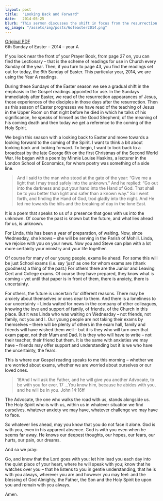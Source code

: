 ```yaml
---
layout: post
title:  "Looking Back and Forward"
date:   2014-05-25
blurb: "This sermon discusses the shift in focus from the resurrection of Jesus to the coming of the Holy Spirit during the Easter season. It explores the concept of looking back and forward, using a poem by Minnie Louise Haskins as a metaphor for stepping into the unknown with faith in God. The sermon also addresses the anxieties and uncertainties of the future, assuring that the Holy Spirit is always with us."
og_image: "/assets/img/posts/6ofeaster2014.png"
---
```

[Original PDF](/assets/pdf/6ofeaster2014.pdf)    
6th Sunday of Easter – 2014 – year A

If you look near the front of your Prayer Book, from page 27 on, you can find the Lectionary – that is the scheme of readings for use in Church every Sunday of the year. Then, if you turn to page 43, you find the readings set out for today, the 6th Sunday of Easter. This particular year, 2014, we are using the Year A readings.

During these Sundays of the Easter season we see a gradual shift in the emphasis in the Gospel readings appointed for use. In the Sundays immediately after Easter, we read of the resurrection appearances of Jesus, those experiences of the disciples in those days after the resurrection. Then as this season of Easter progresses we have read of the teaching of Jesus in the Upper Room on that night before he died in which he talks of his significance, he speaks of himself as the Good Shepherd, of the meaning of his coming death and then today we get a reference to the coming of the Holy Spirit.

We begin this season with a looking back to Easter and move towards a looking forward to the coming of the Spirit. I want to think a bit about looking back and looking forward. To begin, I want to look back to a broadcast by the late George 6th on the first Christmas of the Second World War. He began with a poem by Minnie Louise Haskins, a lecturer in the London School of Economics, for whom poetry was something of a side line.

> And I said to the man who stood at the gate of the year: “Give me a light that I may tread safely into the unknown.”
> And he replied:
> “Go out into the darkness and put your hand into the Hand of God. That shall be to you better than light and safer than a known way.”
> So I went forth, and finding the Hand of God, trod gladly into the night. And He led me towards the hills and the breaking of day in the lone East.

It is a poem that speaks to us of a presence that goes with us into the unknown. Of course the past is known but the future, and what lies ahead for us, is unknown.

For Linda, this has been a year of preparation, of waiting. Now, since Wednesday, she knows – she will be serving in the Parish of Mohill. Linda, we rejoice with you on your news. Now you and Steve can plan with a lot more certainty your ministry and your life together.

Of course for many of our young people, exams lie ahead. For some this will be just School exams (i.e. say ‘just’ as one for whom exams are (thank goodness) a thing of the past.) For others there are the Junior and Leaving Cert and College exams. Of course they have prepared, they know what is coming – yet until that paper is in front of them, there is anxiety, there is uncertainty.

For others, the future is uncertain for different reasons. There may be anxiety about themselves or ones dear to them. And there is a loneliness to our uncertainty – Linda waited for news in the company of other colleagues, knowing the love and support of family, of friends, of the Church in this place. But it was Linda who was waiting on Wednesday – not friends, not family, not you and I. Our young people are not taking their exams by themselves – there will be plenty of others in the exam hall, family and friends will have wished them well – but it is they who will turn over that exam paper, not their Mum and Dad. It is they who will have to write – not their teacher, their friend but them. It is the same with anxieties we may have – friends may offer support and understanding but it is we who have the uncertainty, the fears.

This is where our Gospel reading speaks to me this morning – whether we are worried about exams, whether we are worried about ourselves or our loved ones.

> 16And I will ask the Father, and he will give you another Advocate, to be with you for ever. 17 …You know him, because he abides with you, and he will be in you. John 14:16ff

The Advocate, the one who walks the road with us, stands alongside us. The Holy Spirit who is with us, within us in whatever situation we find ourselves, whatever anxiety we may have, whatever challenge we may have to face.

So whatever lies ahead, may you know that you do not face it alone. God is with you, even in his apparent absence. God is with you even when he seems far away. He knows our deepest thoughts, our hopes, our fears, our hurts, our pain, our dreams.

And so we pray:

Go, and know that the Lord goes with you:
let him lead you each day into the quiet place of your heart, where he will speak with you;
know that he watches over you – that he listens to you in gentle understanding,
that he is with you always, wherever you are and however you may feel:
and the blessing of God Almighty, the Father, the Son and the Holy Spirit be upon you and remain with you always.

Amen.

